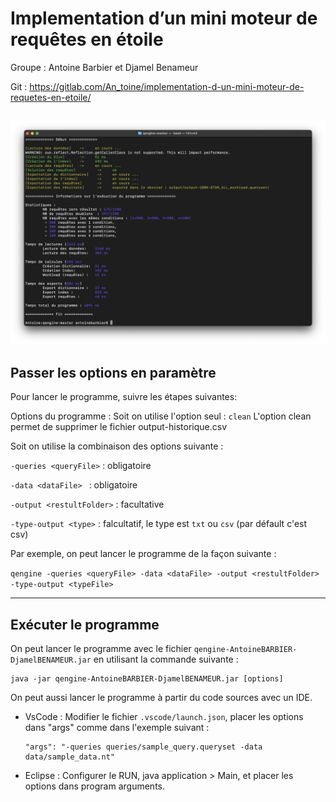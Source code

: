 # Implementation d’un mini moteur de requêtes en étoile

Groupe : Antoine Barbier et Djamel Benameur

Git : https://gitlab.com/An_toine/implementation-d-un-mini-moteur-de-requetes-en-etoile/


![Exemple de l'exécution du moteur de requêtes en étoile sur des données et des requêtes ](images/exemple-exec-programme.png)
---

## Passer les options en paramètre
Pour lancer le programme, suivre les étapes suivantes:

Options du programme : 
Soit on utilise l'option seul : ```clean```
L'option clean permet de supprimer le fichier output-historique.csv

Soit on utilise la combinaison des options suivante :

```-queries <queryFile>``` : obligatoire

```-data <dataFile> ``` : obligatoire

```-output <restultFolder>``` : facultative

```-type-output <type>``` : falcultatif, le type est ```txt``` ou ```csv``` (par défault c'est csv)


Par exemple, on peut lancer le programme de la façon suivante :

```qengine -queries <queryFile> -data <dataFile> -output <restultFolder> -type-output <typeFile>```

---

## Exécuter le programme

On peut lancer le programme avec le fichier ```qengine-AntoineBARBIER-DjamelBENAMEUR.jar``` en utilisant la commande suivante :

```
java -jar qengine-AntoineBARBIER-DjamelBENAMEUR.jar [options]
```


On peut aussi lancer le programme à partir du code sources avec un IDE.

+ VsCode : Modifier le fichier ```.vscode/launch.json```, placer les options dans "args" comme dans l'exemple suivant : 
    ```
    "args": "-queries queries/sample_query.queryset -data data/sample_data.nt"
    ```
+ Eclipse : Configurer le RUN, java application > Main, et placer les options dans program arguments. 



